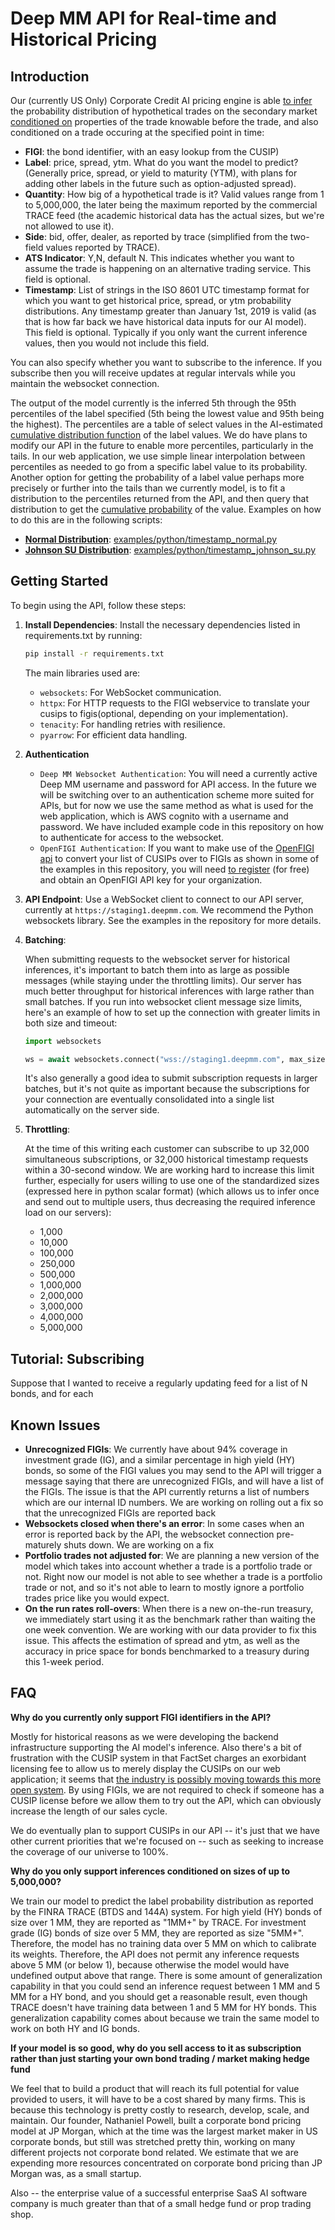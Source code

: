 # Deep MM API for Real-time and Historical Pricing

## Introduction

Our (currently US Only) Corporate Credit AI pricing engine is able [to infer](https://www.cloudflare.com/learning/ai/inference-vs-training/#:~:text=In%20the%20field%20of%20artificial,examples%20of%20the%20desired%20result.) the probability distribution of hypothetical trades on the secondary market [conditioned on](https://en.wikipedia.org/wiki/Conditional_probability) properties of the trade knowable before the trade, and also conditioned on a trade occuring at the specified point in time:

- **FIGI**: the bond identifier, with an easy lookup from the CUSIP)
- **Label**: price, spread, ytm. What do you want the model to predict? (Generally price, spread, or yield to maturity (YTM), with plans for adding other labels in the future such as option-adjusted spread). 
- **Quantity**: How big of a hypothetical trade is it? Valid values range from 1 to 5,000,000, the later being the maximum reported by the commercial TRACE feed (the academic historical data has the actual sizes, but we're not allowed to use it).
- **Side**: bid, offer, dealer, as reported by trace (simplified from the two-field values reported by TRACE).
- **ATS Indicator**: Y,N, default N. This indicates whether you want to assume the trade is happening on an alternative trading service. This field is optional.
- **Timestamp**: List of strings in the ISO 8601 UTC timestamp format for which you want to get historical price, spread, or ytm probability distributions. Any timestamp greater than January 1st, 2019 is valid (as that is how far back we have historical data inputs for our AI model). This field is optional. Typically if you only want the current inference values, then you would not include this field.

You can also specify whether you want to subscribe to the inference. If you subscribe then you will receive updates at regular intervals while you maintain the websocket connection. 

The output of the model currently is the inferred 5th through the 95th percentiles of the label specified (5th being the lowest value and 95th being the highest). The percentiles are a table of select values in the AI-estimated [cumulative distribution function](https://en.wikipedia.org/wiki/Cumulative_distribution_function) of the label values. We do have plans to modify our API in the future to enable more percentiles, particularly in the tails. In our web application, we use simple linear interpolation between percentiles as needed to go from a specific label value to its probability. Another option for getting the probability of a label value perhaps more precisely or further into the tails than we currently model, is to fit a distribution to the percentiles returned from the API, and then query that distribution to get the [cumulative probability](https://en.wikipedia.org/wiki/Cumulative_distribution_function) of the value.  Examples on how to do this are in the following scripts:

- **[Normal Distribution](https://en.wikipedia.org/wiki/Normal_distribution)**: [examples/python/timestamp_normal.py](examples/python/timestamp_normal.py)
- **[Johnson SU Distribution](https://en.wikipedia.org/wiki/Johnson%27s_SU-distribution)**: [examples/python/timestamp_johnson_su.py](examples/python/timestamp_johnson_su.py)

## Getting Started
To begin using the API, follow these steps:

1. **Install Dependencies**: Install the necessary dependencies listed in requirements.txt by running:

   ```bash
   pip install -r requirements.txt
   ```
   The main libraries used are:

   - `websockets`: For WebSocket communication.
   - `httpx`: For HTTP requests to the FIGI webservice to translate your cusips to figis(optional, depending on your implementation).
   - `tenacity`: For handling retries with resilience.
   - `pyarrow`: For efficient data handling.

2. **Authentication**

   - `Deep MM Websocket Authentication`: You will need a currently active Deep MM username and password for API access. In the future we will be switching over to an authentication scheme more suited for APIs, but for now we use the same method as what is used for the web application, which is AWS cognito with a username and password. We have included example code in this repository on how to authenticate for access to the websocket.
   - `OpenFIGI Authentication`: If you want to make use of the [OpenFIGI api](https://www.openfigi.com/api) to convert your list of CUSIPs over to FIGIs as shown in some of the examples in this repository, you will need [to register](https://www.openfigi.com/user/signup) (for free) and obtain an OpenFIGI API key for your organization.

3. **API Endpoint**:
   Use a WebSocket client to connect to our API server, currently at `https://staging1.deepmm.com`. We recommend the Python websockets library. See the examples in the repository for more details.

4. **Batching**:
   
   When submitting requests to the websocket server for historical inferences, it's important to batch them into as large as possible messages (while staying under the throttling limits). Our server has much better throughput for historical inferences with large rather than small batches. If you run into websocket client message size limits, here's an example of how to set up the connection with greater limits in both size and timeout:

   ```python
   import websockets

   ws = await websockets.connect("wss://staging1.deepmm.com", max_size=10 ** 8, timeout=120)
   ```

   It's also generally a good idea to submit subscription requests in larger batches, but it's not quite as important because the subscriptions for your connection are eventually consolidated into a single list automatically on the server side. 

6. **Throttling**:

   At the time of this writing each customer can subscribe to up 32,000 simultaneous subscriptions, or 32,000 historical timestamp requests within a 30-second window. We are working hard to increase this limit further, especially for users willing to use one of the standardized sizes (expressed here in python scalar format) (which allows us to infer once and send out to multiple users, thus decreasing the required inference load on our servers):

   - 1,000
   - 10,000
   - 100,000
   - 250,000
   - 500,000
   - 1,000,000
   - 2,000,000
   - 3,000,000
   - 4,000,000
   - 5,000,000

## Tutorial: Subscribing

Suppose that I wanted to receive a regularly updating feed for a list of N bonds, and for each 

## Known Issues

- **Unrecognized FIGIs**: We currently have about 94% coverage in investment grade (IG), and a similar percentage in high yield (HY) bonds, so some of the FIGI values you may send to the API will trigger a message saying that there are unrecognized FIGIs, and will have a list of the FIGIs. The issue is that the API currently returns a list of numbers which are our internal ID numbers. We are working on rolling out a fix so that the unrecognized FIGIs are reported back
- **Websockets closed when there's an error**: In some cases when an error is reported back by the API, the websocket connection pre-maturely shuts down. We are working on a fix
- **Portfolio trades not adjusted for**: We are planning a new version of the model which takes into account whether a trade is a portfolio trade or not. Right now our model is not able to see whether a trade is a portfolio trade or not, and so it's not able to learn to mostly ignore a portfolio trades price like you would expect.
- **On the run rates roll-overs**: When there is a new on-the-run treasury, we immediately start using it as the benchmark rather than waiting the one week convention. We are working with our data provider to fix this issue. This affects the estimation of spread and ytm, as well as the accuracy in price space for bonds benchmarked to a treasury during this 1-week period.

## FAQ

**Why do you currently only support FIGI identifiers in the API?**

Mostly for historical reasons as we were developing the backend infrastructure supporting the AI model's inference. Also there's a bit of frustration with the CUSIP system in that FactSet charges an exorbidant licensing fee to allow us to merely display the CUSIPs on our web application; it seems that [the industry is possibly moving towards this more open system](https://www.mayerbrown.com/en/insights/publications/2024/08/us-regulators-propose-data-standards-to-implement-the-financial-data-transparency-act). By using FIGIs, we are not required to check if someone has a CUSIP license before we allow them to try out the API, which can obviously increase the length of our sales cycle. 

We do eventually plan to support CUSIPs in our API -- it's just that we have other current priorities that we're focused on -- such as seeking to increase the coverage of our universe to 100%.

**Why do you only support inferences conditioned on sizes of up to 5,000,000?**

We train our model to predict the label probability distribution as reported by the FINRA TRACE (BTDS and 144A) system. For high yield (HY) bonds of size over 1 MM, they are reported as "1MM+" by TRACE. For investment grade (IG) bonds of size over 5 MM, they are reported as size "5MM+". Therefore, the model has no training data over 5 MM on which to calibrate its weights. Therefore, the API does not permit any inference requests above 5 MM (or below 1), because otherwise the model would have undefined output above that range. There is some amount of generalization capability in that you could send an inference request between 1 MM and 5 MM for a HY bond, and you should get a reasonable result, even though TRACE doesn't have training data between 1 and 5 MM for HY bonds. This generalization capability comes about because we train the same model to work on both HY and IG bonds.

**If your model is so good, why do you sell access to it as subscription rather than just starting your own bond trading / market making hedge fund**

We feel that to build a product that will reach its full potential for value provided to users, it will have to be a cost shared by many firms. This is because this technology is pretty costly to research, develop, scale, and maintain. Our founder, Nathaniel Powell, built a corporate bond pricing model at JP Morgan, which at the time was the largest market maker in US corporate bonds, but still was stretched pretty thin, working on many different projects not corporate bond related. We estimate that we are expending more resources concentrated on corporate bond pricing than JP Morgan was, as a small startup. 

Also -- the enterprise value of a successful enterprise SaaS AI software company is much greater than that of a small hedge fund or prop trading shop.

